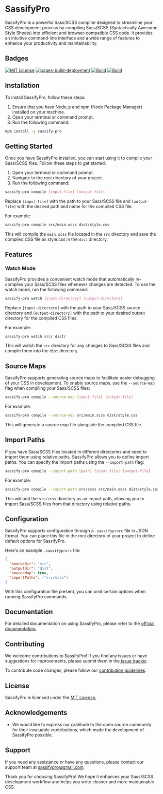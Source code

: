 # SassifyPro

SassifyPro is a powerful Sass/SCSS compiler designed to streamline your CSS development process by compiling Sass/SCSS (Syntactically Awesome Style Sheets) into efficient and browser-compatible CSS code. It provides an intuitive command-line interface and a wide range of features to enhance your productivity and maintainability.

## Badges

[![MIT License](https://img.shields.io/badge/License-MIT-green.svg)](https://choosealicense.com/licenses/mit/)
[![pages-build-deployment](https://github.com/Codeauthor1/sassifypro/actions/workflows/pages/pages-build-deployment/badge.svg)](https://github.com/Codeauthor1/sassifypro/actions/workflows/pages/pages-build-deployment)
[![Build](https://github.com/Codeauthor1/sassifypro/actions/workflows/node.js.yml/badge.svg)](https://github.com/Codeauthor1/sassifypro/actions/workflows/node.js.yml)
[![Build](https://github.com/Codeauthor1/sassifypro/actions/workflows/node-test.js.yml/badge.svg)](https://github.com/Codeauthor1/sassifypro/actions/workflows/node-test.js.yml)


## Installation

To install SassifyPro, follow these steps:

1. Ensure that you have Node.js and npm (Node Package Manager) installed on your machine.
1. Open your terminal or command prompt.
1. Run the following command:

```bash
npm install -g sassify-pro
```

## Getting Started

Once you have SassifyPro installed, you can start using it to compile your Sass/SCSS files. Follow these steps to get started:

1. Open your terminal or command prompt.
1. Navigate to the root directory of your project.
1. Run the following command:

```bash
sassify-pro compile [input-file] [output-file]
```

Replace `[input-file]` with the path to your Sass/SCSS file and `[output-file]` with the desired path and name for the compiled CSS file.

For example:

```bash
sassify-pro compile src/main.scss dist/style.css
```

This will compile the `main.scss` file located in the `src` directory and save the compiled CSS file as style.css in the `dist` directory.

## Features

### Watch Mode

SassifyPro provides a convenient watch mode that automatically re-compiles your Sass/SCSS files whenever changes are detected. To use the watch mode, run the following command:

```bash
sassify-pro watch [input-directory] [output-directory]
```

Replace `[input-directory]` with the path to your Sass/SCSS source directory and `[output-directory]` with the path to your desired output directory for the compiled CSS files.

For example:

```bash
sassify-pro watch src/ dist/

```

This will watch the `src` directory for any changes to Sass/SCSS files and compile them into the `dist` directory.

## Source Maps

SassifyPro supports generating source maps to facilitate easier debugging of your CSS in development. To enable source maps, use the `--source-map` flag when compiling your Sass/SCSS files:

```bash
sassify-pro compile --source-map [input-file] [output-file]

```

For example:

```bash
sassify-pro compile --source-map src/main.scss dist/style.css

```

This will generate a source map file alongside the compiled CSS file.

## Import Paths

If you have Sass/SCSS files located in different directories and need to import them using relative paths, SassifyPro allows you to define import paths. You can specify the import paths using the `--import-path` flag:

```bash
sassify-pro compile --import-path [path] [input-file] [output-file]
```

For example:

```bash
sassify-pro compile --import-path src/scss src/main.scss dist/style.css
```

This will add the `src/scss` directory as an import path, allowing you to import Sass/SCSS files from that directory using relative paths.

## Configuration

SassifyPro supports configuration through a `.sassifyprorc` file in JSON format. You can place this file in the root directory of your project to define default options for SassifyPro.

Here's an example `.sassifyprorc` file:

```json
{
  "sourceDir": "src",
  "outputDir": "dist",
  "sourceMap": true,
  "importPaths": ["src/scss"]
}
```

With this configuration file present, you can omit certain options when running SassifyPro commands.

## Documentation

For detailed documentation on using SassifyPro, please refer to the [official documentation.](https://github.com/Codeauthor1/sassify-pro#readme)

## Contributing

We welcome contributions to SassifyPro! If you find any issues or have suggestions for improvements, please submit them in the[ issue tracker](https://github.com/Codeauthor1/sassify-pro/issues).

To contribute code changes, please follow our [contribution guidelines](https://github.com/Codeauthor1/sassify-pro/contribute).

## License

SassifyPro is licensed under the [MIT License.](https://choosealicense.com/licenses/mit/)

## Acknowledgements

- We would like to express our gratitude to the open source community for their invaluable contributions, which made the development of SassifyPro possible.

## Support

If you need any assistance or have any questions, please contact our support team at sassifypro@gmail.com.

Thank you for choosing SassifyPro! We hope it enhances your Sass/SCSS development workflow and helps you write cleaner and more maintainable CSS.
